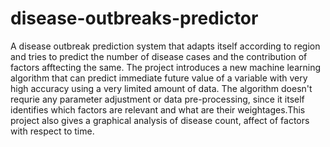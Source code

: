 # disease-outbreaks-predictor
A disease outbreak prediction system that adapts itself according to region and tries to predict the number of disease cases and the contribution of factors afftecting the same. The project introduces a new machine learning algorithm that can predict immediate future value of a variable with very high accuracy using a very limited amount of data. The algorithm doesn't requrie any parameter adjustment or data pre-processing, since it itself identifies which factors are relevant and what are their weightages.This project also gives a graphical analysis of disease count, affect of factors with respect to time.
